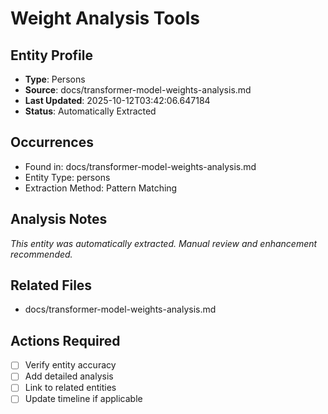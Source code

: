 # Weight Analysis Tools

## Entity Profile
- **Type**: Persons
- **Source**: docs/transformer-model-weights-analysis.md
- **Last Updated**: 2025-10-12T03:42:06.647184
- **Status**: Automatically Extracted

## Occurrences
- Found in: docs/transformer-model-weights-analysis.md
- Entity Type: persons
- Extraction Method: Pattern Matching

## Analysis Notes
*This entity was automatically extracted. Manual review and enhancement recommended.*

## Related Files
- docs/transformer-model-weights-analysis.md

## Actions Required
- [ ] Verify entity accuracy
- [ ] Add detailed analysis
- [ ] Link to related entities
- [ ] Update timeline if applicable
